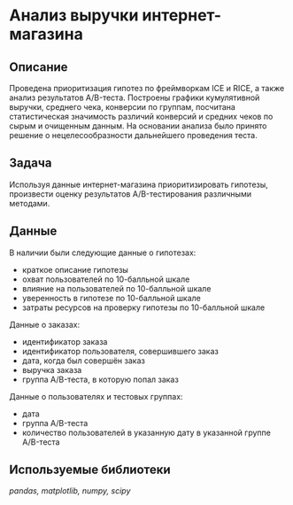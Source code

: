# Анализ выручки интернет-магазина


## Описание

Проведена приоритизация гипотез по фреймворкам ICE и RICE, а также анализ результатов A/B-теста. 
Построены графики кумулятивной выручки, среднего чека, конверсии по группам, посчитана статистическая значимость различий конверсий и средних чеков по сырым и очищенным данным. 
На основании анализа было принято решение о нецелесообразности дальнейшего проведения теста.

## Задача

Используя данные интернет-магазина приоритизировать гипотезы, произвести оценку результатов A/B-тестирования различными методами.

## Данные

В наличии были следующие данные о гипотезах:
- краткое описание гипотезы
- охват пользователей по 10-балльной шкале
- влияние на пользователей по 10-балльной шкале
- уверенность в гипотезе по 10-балльной шкале
- затраты ресурсов на проверку гипотезы по 10-балльной шкале

Данные о заказах:
- идентификатор заказа
- идентификатор пользователя, совершившего заказ
- дата, когда был совершён заказ
- выручка заказа
- группа A/B-теста, в которую попал заказ

Данные о пользователях и тестовых группах:
- дата
- группа A/B-теста
- количество пользователей в указанную дату в указанной группе A/B-теста

## Используемые библиотеки
*pandas, matplotlib, numpy, scipy*
